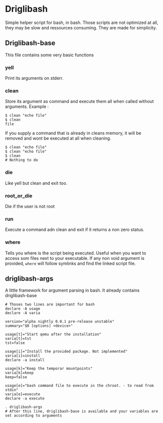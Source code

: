 # Driglibash
Simple helper script for bash, in bash.
Those scripts are not optimized at all, they may be slow and ressources consuming. They are made for simplicity.

## Driglibash-base
This file contains some very basic functions

### yell
Print its arguments on stderr.

### clean
Store its argument as command and execute them all when called without arguments. Example :
```
$ clean "echo file"
$ clean
file
```
If you supply a command that is already in cleans memory, it will be removed and wont be executed at all when cleaning.
```
$ clean "echo file"
$ clean "echo file"
$ clean 
# Nothing to do
```

### die
Like yell but clean and exit too.

### root_or_die
Die if the user is not root

### run
Execute a command adn clean and exit if it returns a non zero status.

### where
Tells you where is the script being executed. Useful when you want to access som files next to your executable. If any non void argument is provided, `where` will follow symlinks and find the linked script file.

## driglibash-args
A little framework for argument parsing in bash. It already contains driglibash-base

```
# Thoses two lines are important for bash
declare -A usage
declare -A varia

version="alpha nightly 0.0.1 pre-release unstable"
summary="$0 [options] <device>"

usage[t]="Start qemu after the installation"
varia[t]=tst
tst=false

usage[i]="Install the provided package. Not implemented"
varia[i]=install
declare -a install

usage[k]="Keep the temporar mountpoints"
varia[k]=keep
keep=false

usage[e]="bash command file to execute in the chroot. - to read from stdin"
varia[e]=execute
declare -a execute

. driglibash-args
# After this line, driglibash-base is available and your variables are set according to arguments
```

